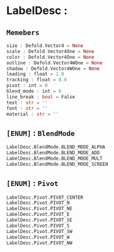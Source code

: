 
# LabelDesc : 
## ```Memebers```    
```rust
size : Defold.Vector4 = None  
scale : Defold.Vector4One = None  
color : Defold.Vector4One = None  
outline : Defold.Vector4WOne = None  
shadow : Defold.Vector4WOne = None  
leading : float = 1.0  
tracking : float = 0.0  
pivot : int = 0  
blend_mode : int = 0  
line_break : bool = False  
text : str = ''  
font : str = ''  
material : str = ''  
```

## ``[ENUM]`` : `BlendMode`    
```python
LabelDesc.BlendMode.BLEND_MODE_ALPHA
LabelDesc.BlendMode.BLEND_MODE_ADD
LabelDesc.BlendMode.BLEND_MODE_MULT
LabelDesc.BlendMode.BLEND_MODE_SCREEN
```
## ``[ENUM]`` : `Pivot`    
```python
LabelDesc.Pivot.PIVOT_CENTER
LabelDesc.Pivot.PIVOT_N
LabelDesc.Pivot.PIVOT_NE
LabelDesc.Pivot.PIVOT_E
LabelDesc.Pivot.PIVOT_SE
LabelDesc.Pivot.PIVOT_S
LabelDesc.Pivot.PIVOT_SW
LabelDesc.Pivot.PIVOT_W
LabelDesc.Pivot.PIVOT_NW
```


